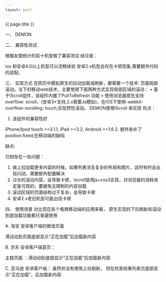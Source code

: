 ```yaml
---
layout: post
---
```

{{ page.title }}


一、	DEMON

 

二、	兼容性测试
 
根据友盟统计的前十机型做了兼容测试
结论是：

ios 和安卓4.0以上机型可以流畅体验
安卓2.x机型会存在卡顿现象,需要额外代码的适配。

三、	实现方式
在网页中模拟原生的拉动加载或刷新，都需要一个技术: 页面局部滚动。当下的移动web技术，主要使用下面两种方式实现局部区域的滚动：
•	基于IScroll组件，该组件内置了PullToRefresh 功能 
•	使用浏览器原生支持overflow: scroll，(安卓3+支持,2.x需要Js模拟)，在iOS下使用-webkit-overflow-scrolling: touch;实现惯性滚动。
DEMON使用IScroll 来实现
优点：
1.	该组件的兼容性好

iPhone/Ipod touch >=3.1.1,
iPad >=3.2,
Android >=1.6
2.	额外弥补了position:fixed;在移动端的缺陷

缺点:

已知存在一些问题：
1.	做上拉加载更多内容的时候，如果列表涉及复杂的布局和图片，这时有时会出现闪动，需要额外配置解决
2.	过长的滚动内容，会导致卡顿，iscroll是用js+css3实现，对浏览器的消耗肯定是可观的，要避免无限制的内容加载
3.	滚动区域的页面结构过于复杂，会导致卡顿
4.	安卓2.x老旧机型可能出现卡顿

四、	使用场景
对比现在各个电商移动端的应用来看，
原生实现的下拉刷新和滚动到底加载功能都已普遍使用

A.	淘宝
安卓客户端的微淘页面
 
滑动动到页面底部显示“正在加载”后加载新内容

B.	京东
安卓客户端首页：
 
主题页面 ：滑动动到底部显示“正在加载”后加载新内容

C.	亚马逊
安卓客户端：
虽然并没有使用上拉刷新，
但在检索结果列表页底部显示“正在加载”，后加载新内容


